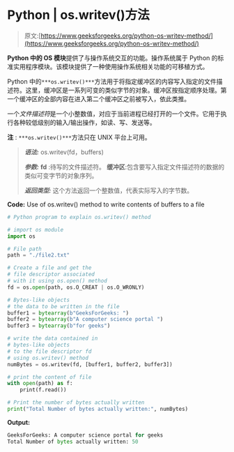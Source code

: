 # Python | os.writev()方法

> 原文:[https://www.geeksforgeeks.org/python-os-writev-method/](https://www.geeksforgeeks.org/python-os-writev-method/)

**Python 中的 OS 模块**提供了与操作系统交互的功能。操作系统属于 Python 的标准实用程序模块。该模块提供了一种使用操作系统相关功能的可移植方式。

Python 中的`***os.writev()***`方法用于将指定缓冲区的内容写入指定的文件描述符。这里，缓冲区是一系列可变的类似字节的对象。缓冲区按指定顺序处理。第一个缓冲区的全部内容在进入第二个缓冲区之前被写入，依此类推。

一个*文件描述符*是一个小整数值，对应于当前进程已经打开的一个文件。它用于执行各种较低级别的输入/输出操作，如读、写、发送等。

**注** : `***os.writev()***`方法只在 UNIX 平台上可用。

> ***语法:*** os.writev(fd，buffers)
> 
> ***参数:***
> **fd** :待写的文件描述符。
> **缓冲区**:包含要写入指定文件描述符的数据的类似可变字节的对象序列。
> 
> ***返回类型:*** 这个方法返回一个整数值，代表实际写入的字节数。

**Code:** Use of os.writev() method to write contents of buffers to a file

```py
# Python program to explain os.writev() method

# import os module
import os

# File path
path = "./file2.txt"

# Create a file and get the
# file descriptor associated 
# with it using os.open() method
fd = os.open(path, os.O_CREAT | os.O_WRONLY)

# Bytes-like objects 
# the data to be written in the file
buffer1 = bytearray(b"GeeksForGeeks: ")
buffer2 = bytearray(b"A computer science portal ")
buffer3 = bytearray(b"for geeks")

# write the data contained in
# bytes-like objects
# to the file descriptor fd
# using os.writev() method
numBytes = os.writev(fd, [buffer1, buffer2, buffer3])

# print the content of file
with open(path) as f:
    print(f.read())

# Print the number of bytes actually written
print("Total Number of bytes actually written:", numBytes)
```

**Output:**

```py
GeeksForGeeks: A computer science portal for geeks
Total Number of bytes actually written: 50

```